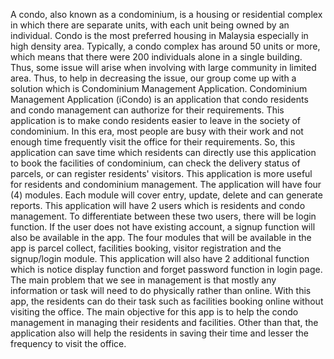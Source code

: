 A condo, also known as a condominium, is a housing or residential complex in which there are separate units, with each unit being owned by an individual. Condo is the most preferred housing in Malaysia especially in high density area. Typically, a condo complex has around 50 units or more, which means that there were 200 individuals alone in a single building. Thus, some issue will arise when involving with large community in limited area. Thus, to help in decreasing the issue, our group come up with a solution which is Condominium Management Application.
Condominium Management Application (iCondo) is an application that condo residents and condo management can authorize for their requirements. This application is to make condo residents easier to leave in the society of condominium. In this era, most people are busy with their work and not enough time frequently visit the office for their requirements. So, this application can save time which residents can directly use this application to book the facilities of condominium, can check the delivery status of parcels, or can register residents' visitors. This application is more useful for residents and condominium management.
The application will have four (4) modules. Each module will cover entry, update, delete and can generate reports. This application will have 2 users which is residents and condo management. To differentiate between these two users, there will be login function. If the user does not have existing account, a signup function will also be available in the app. The four modules that will be available in the app is parcel collect, facilities booking, visitor registration and the signup/login module. This application will also have 2 additional function which is notice display function and forget password function in login page.
The main problem that we see in management is that mostly any information or task will need to do physically rather than online. With this app, the residents can
do their task such as facilities booking online without visiting the office. The main objective for this app is to help the condo management in managing their residents and facilities. Other than that, the application also will help the residents in saving their time and lesser the frequency to visit the office.
